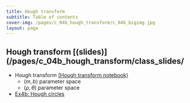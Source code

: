 ```yaml
---
title: Hough transform
subtitle: Table of contents
cover-img: /pages/c_04b_hough_transform/c_04b_bigimg.jpg
layout: page
---
```


## **Hough transform** [(slides)](/pages/c_04b_hough_transform/class_slides/
- Hough transform [(Hough transform notebook)](/pages/c_04b_hough_transform/hough_transform_nb/)
  - $(m,b)$ parameter space
  - $(\rho,\theta)$ parameter space
- [Ex4b: Hough circles](/pages/c_04b_hough_transform/ex4b/)

